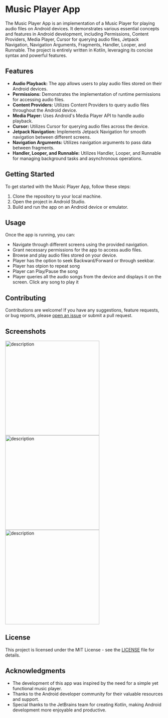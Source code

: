 # Music Player App

The Music Player App is an implementation of a Music Player for playing audio files on Android devices. It demonstrates various essential concepts and features in Android development, including Permissions, Content Providers, Media Player, Cursor for querying audio files, Jetpack Navigation, Navigation Arguments, Fragments, Handler, Looper, and Runnable. The project is entirely written in Kotlin, leveraging its concise syntax and powerful features.

## Features

- **Audio Playback:** The app allows users to play audio files stored on their Android devices.
- **Permissions:** Demonstrates the implementation of runtime permissions for accessing audio files.
- **Content Providers:** Utilizes Content Providers to query audio files throughout the Android device.
- **Media Player:** Uses Android's Media Player API to handle audio playback.
- **Cursor:** Utilizes Cursor for querying audio files across the device.
- **Jetpack Navigation:** Implements Jetpack Navigation for smooth navigation between different screens.
- **Navigation Arguments:** Utilizes navigation arguments to pass data between fragments.
- **Handler, Looper, and Runnable:** Utilizes Handler, Looper, and Runnable for managing background tasks and asynchronous operations.

## Getting Started

To get started with the Music Player App, follow these steps:

1. Clone the repository to your local machine.
2. Open the project in Android Studio.
3. Build and run the app on an Android device or emulator.

## Usage

Once the app is running, you can:

- Navigate through different screens using the provided navigation.
- Grant necessary permissions for the app to access audio files.
- Browse and play audio files stored on your device.
- Player has the option to seek Backward/Forward or through seekbar.
- Player has otpion to repeat song
- Player can Play/Pause the song
- Player queries all the audio songs from the device and displays it on the screen. Click any song to play it 

## Contributing

Contributions are welcome! If you have any suggestions, feature requests, or bug reports, please [open an issue](https://github.com/yourusername/music-player-app/issues) or submit a pull request.

## Screenshots

<img src="https://github.com/divyanshuk10/Music-Player-App/assets/19980597/bf7ea11d-0705-49a0-8502-c8dd1ea619c6" width="300" alt="description">

<img src="https://github.com/divyanshuk10/Music-Player-App/assets/19980597/2ff64ed2-b617-4de3-b72f-e7f6a4c3cb2c" width="300" alt="description">

<img src="https://github.com/divyanshuk10/Music-Player-App/assets/19980597/4b738eb8-8414-45fc-8d81-9a21e04e7ff9" width="300" alt="description">

## License

This project is licensed under the MIT License - see the [LICENSE](LICENSE) file for details.

## Acknowledgments

- The development of this app was inspired by the need for a simple yet functional music player.
- Thanks to the Android developer community for their valuable resources and support.
- Special thanks to the JetBrains team for creating Kotlin, making Android development more enjoyable and productive.
